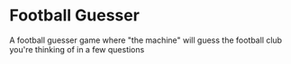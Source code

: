 
# Football Guesser

A football guesser game where "the machine" will guess the football club you're thinking of in a few questions

